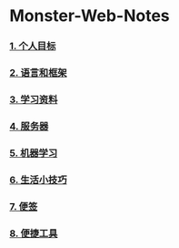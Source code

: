 # Monster-Web-Notes

 
### [1. 个人目标](./个人目标/README.md)
### [2. 语言和框架](./语言和框架/README.md)
### [3. 学习资料](./学习资料/README.md)
### [4. 服务器](./服务器/README.md)
### [5. 机器学习](./机器学习/README.md)
### [6. 生活小技巧](./生活小技巧/README.md)
### [7. 便签](./便签/README.md)
### [8. 便捷工具](./便捷工具/README.md)